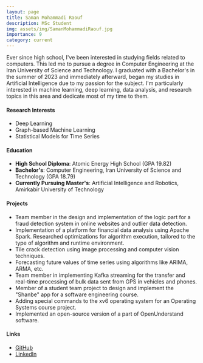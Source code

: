 ```yaml
---
layout: page
title: Saman Mohammadi Raouf
description: MSc Student
img: assets/img/SamanMohammadiRaouf.jpg
importance: 9
category: current
---
```


Ever since high school, I've been interested in studying fields related to computers. This led me to pursue a degree in Computer Engineering at the Iran University of Science and Technology. I graduated with a Bachelor's in the summer of 2023 and immediately afterward, began my studies in Artificial Intelligence due to my passion for the subject. I'm particularly interested in machine learning, deep learning, data analysis, and research topics in this area and dedicate most of my time to them.


#### Research Interests

- Deep Learning
- Graph-based Machine Learning
- Statistical Models for Time Series

#### Education

- **High School Diploma**: Atomic Energy High School (GPA 19.82)
- **Bachelor's**: Computer Engineering, Iran University of Science and Technology (GPA 18.79)
- **Currently Pursuing Master's**: Artificial Intelligence and Robotics, Amirkabir University of Technology


#### Projects

- Team member in the design and implementation of the logic part for a fraud detection system in online websites and outlier data detection.
- Implementation of a platform for financial data analysis using Apache Spark. Researched optimizations for algorithm execution, tailored to the type of algorithm and runtime environment.
- Tile crack detection using image processing and computer vision techniques.
- Forecasting future values of time series using algorithms like ARIMA, ARMA, etc.
- Team member in implementing Kafka streaming for the transfer and real-time processing of bulk data sent from GPS in vehicles and phones.
- Member of a student team project to design and implement the "Shanbe" app for a software engineering course.
- Adding special commands to the xv6 operating system for an Operating Systems course project.
- Implemented an open-source version of a part of OpenUnderstand software.


#### Links

- [GitHub](https://github.com/samanmohammadraouf)
- [LinkedIn](www.linkedin.com/in/saman-mohammadi-raouf-238037239)
